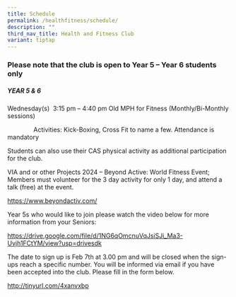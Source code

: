 ```yaml
---
title: Schedule
permalink: /healthfitness/schedule/
description: ""
third_nav_title: Health and Fitness Club
variant: tiptap
---
```

<h3>Please note that the club is open to Year 5 – Year 6 students only</h3>
<h5><strong>YEAR 5 &amp; 6</strong></h5>
<p>Wednesday(s)&nbsp; 3:15 pm – 4:40 pm Old MPH for Fitness (Monthly/Bi-Monthly
sessions)&nbsp;</p>
<p>&nbsp;&nbsp;&nbsp;&nbsp;&nbsp;&nbsp;&nbsp;&nbsp;&nbsp;&nbsp;&nbsp;&nbsp;&nbsp;&nbsp;
Activities: Kick-Boxing, Cross Fit to name a few. Attendance is mandatory&nbsp;</p>
<p>Students can also use their CAS physical activity as additional participation
for the club.&nbsp;</p>
<p>VIA and or other Projects 2024 – Beyond Active: World Fitness Event; Members
must volunteer for the 3 day activity for only 1 day, and attend a talk
(free) at the event.&nbsp;</p>
<p><a rel="noopener noreferrer nofollow" href="https://www.beyondactiv.com" target="_blank">https://www.beyondactiv.com/</a>&nbsp;</p>
<p>Year 5s who would like to join please watch the video below for more information
from your Seniors:&nbsp;</p>
<p><a rel="noopener noreferrer nofollow" href="https://drive.google.com/file/d/1NG6qOmcnuVqJsiSJi_Ma3-Uvjh1FCtYM/view?usp=drivesdk" target="_blank">https://drive.google.com/file/d/1NG6qOmcnuVqJsiSJi_Ma3-Uvjh1FCtYM/view?usp=drivesdk</a>&nbsp;</p>
<p>The date to sign up is Feb 7th at 3.00 pm and will be closed when the
sign-ups reach a specific number. You will be informed via email if you
have been accepted into the club. Please fill in the form below.&nbsp;</p>
<p><a rel="noopener noreferrer nofollow" href="http://tinyurl.com/4xanvxbp" target="_blank">http://tinyurl.com/4xanvxbp</a>
</p>
<p>&nbsp;</p>
<p>&nbsp;</p>
